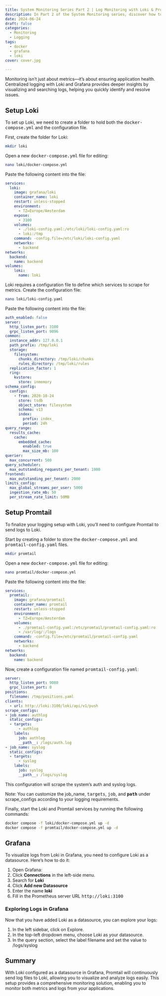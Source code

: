 ```yaml
---
title: System Monitoring Series Part 2 | Log Monitoring with Loki & Promtail
description: In Part 2 of the System Monitoring series, discover how to configure log monitoring for your systems using Loki and Promtail, visualized with Grafana.
date: 2024-06-24
draft: false
categories:
  - Monitoring
  - Logging
tags:
  - docker
  - grafana
  - loki
cover: cover.jpg
      
---
```


Monitoring isn’t just about metrics—it’s about ensuring application health. Centralized logging with Loki and Grafana provides deeper insights by visualizing and searching logs, helping you quickly identify and resolve issues.

## Setup Loki

To set up Loki, we need to create a folder to hold both the <kbd>docker-compose.yml</kbd> and the configuration file.

First, create the folder for Loki:
```bash
mkdir loki
```

Open a new <kbd>docker-compose.yml</kbd> file for editing:

```bash
nano loki/docker-compose.yml
```
Paste the following content into the file:
```yaml {filename="docker-compose.yml"}
services:
  loki:
    image: grafana/loki
    container_name: loki
    restart: unless-stopped
    environment:
      - TZ=Europe/Amsterdam
    expose:
      - 3100
    volumes:
      - ./loki-config.yaml:/etc/loki/loki-config.yaml:ro
      - loki:/tmp
    command: -config.file=/etc/loki/loki-config.yaml
    networks:
      - backend
networks:
  backend:
    name: backend
volumes:
    loki:
      name: loki
```

Loki requires a configuration file to define which services to scrape for metrics. Create the configuration file:
```bash
nano loki/loki-config.yaml
```
Paste the following content into the file:
```yaml {filename="loki-config.yml"}
auth_enabled: false
server:
  http_listen_port: 3100
  grpc_listen_port: 9096
common:
  instance_addr: 127.0.0.1
  path_prefix: /tmp/loki
  storage:
    filesystem:
      chunks_directory: /tmp/loki/chunks
      rules_directory: /tmp/loki/rules
  replication_factor: 1
  ring:
    kvstore:
      store: inmemory
schema_config:
  configs:
    - from: 2020-10-24
      store: tsdb
      object_store: filesystem
      schema: v13
      index:
        prefix: index_
        period: 24h
query_range:
  results_cache:
    cache:
      embedded_cache:
        enabled: true
        max_size_mb: 100
querier:
  max_concurrent: 500
query_scheduler:
  max_outstanding_requests_per_tenant: 1000
frontend:
  max_outstanding_per_tenant: 2000
limits_config:
  max_global_streams_per_user: 5000
  ingestion_rate_mb: 50
  per_stream_rate_limit: 50MB
```

## Setup Promtail

To finalize your logging setup with Loki, you’ll need to configure Promtail to send logs to Loki.

Start by creating a folder to store the <kbd>docker-compose.yml</kbd> and <kbd>promtail-config.yaml</kbd> files.

```bash
mkdir promtail
```

Open a new <kbd>docker-compose.yml</kbd> file for editing:

```bash
nano promtail/docker-compose.yml
```
Paste the following content into the file:
```yaml {filename="docker-compose.yml"}
services:
  promtail:
    image: grafana/promtail
    container_name: promtail
    restart: unless-stopped
    environment:
      - TZ=Europe/Amsterdam
    volumes:
      - ./promtail-config.yaml:/etc/promtail/promtail-config.yaml:ro
      - /var/log/:/logs
    command: -config.file=/etc/promtail/promtail-config.yaml
    networks:
      - backend
networks:
  backend:
    name: backend
```

Now, create a configuration file named <kbd>promtail-config.yaml</kbd>:

```yaml {filename="promtail-config.yml"}
server:
  http_listen_port: 9080
  grpc_listen_port: 0
positions:
  filename: /tmp/positions.yaml
clients:
  - url: http://loki:3100/loki/api/v1/push
scrape_configs:
- job_name: authlog
  static_configs:
  - targets:
      - authlog
    labels:
      job: authlog
      __path__: /logs/auth.log
- job_name: syslog
  static_configs:
  - targets:
      - syslog
    labels:
      job: syslog
      __path__: /logs/syslog
```

This configuration will scrape the system’s auth and syslog logs.

Note: You can customize the job_name, <kbd>targets</kbd>, <kbd>job</kbd>, and <kbd>__path__</kbd> under scrape_configs according to your logging requirements.

Finally, start the Loki and Promtail services by running the following commands:

```bash
docker compose -f loki/docker-compose.yml up -d
docker compose -f promtail/docker-compose.yml up -d
```

## Grafana

To visualize logs from Loki in Grafana, you need to configure Loki as a datasource. Here’s how to do it:

1.	Open Grafana:
2.  Click **Connections** in the left-side menu.
3.  Search for **Loki**
4.  Click **Add new Datasource**
5.  Enter the name **loki**
6.  Fill in the Prometheus server URL <kbd>http://loki:3100</kbd>

### Exploring Logs in Grafana

Now that you have added Loki as a datasource, you can explore your logs:

1. In the left sidebar, click on Explore.
2. In the top-left dropdown menu, choose Loki as your datasource.
3. In the query section, select the label filename and set the value to /logs/syslog

## Summary

With Loki configured as a datasource in Grafana, Promtail will continuously send log files to Loki, allowing you to visualize and analyze logs easily. This setup provides a comprehensive monitoring solution, enabling you to monitor both metrics and logs from your applications.
